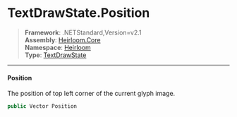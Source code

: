 # TextDrawState.Position

> **Framework**: .NETStandard,Version=v2.1  
> **Assembly**: [Heirloom.Core][0]  
> **Namespace**: [Heirloom][0]  
> **Type**: [TextDrawState][1]  

--------------------------------------------------------------------------------

#### Position

The position of top left corner of the current glyph image.

```cs
public Vector Position
```

[0]: ..\Heirloom.Core.md
[1]: Heirloom.TextDrawState.md
